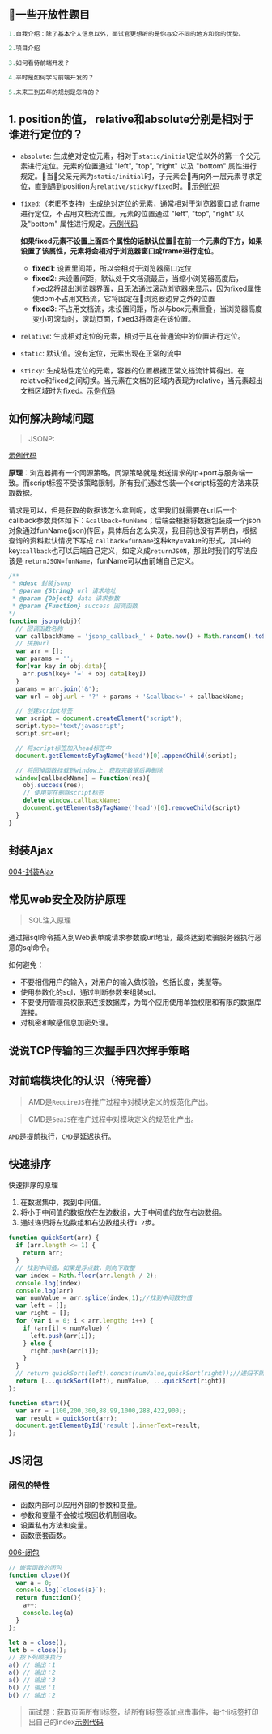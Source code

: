 # 
## **一些开放性题目**
```javascript
1.自我介绍：除了基本个人信息以外，面试官更想听的是你与众不同的地方和你的优势。

2.项目介绍

3.如何看待前端开发？

4.平时是如何学习前端开发的？

5.未来三到五年的规划是怎样的？
```
## **1. position的值， relative和absolute分别是相对于谁进行定位的？**
* `absolute`: 生成绝对定位元素，相对于`static/initial`定位以外的第一个父元素进行定位。元素的位置通过 "left", "top", "right" 以及 "bottom" 属性进行规定。当父亲元素为`static/initial`时，子元素会再向外一层元素寻求定位，直到遇到position为`relative/sticky/fixed`时。[示例代码](./example/001-absoulte定位.html)
  
* `fixed`:（老IE不支持）生成绝对定位的元素，通常相对于浏览器窗口或  frame 进行定位，不占用文档流位置。元素的位置通过 "left", "top", "right" 以及"bottom" 属性进行规定。[示例代码](./example/002-fixed定位.html)
  
  **如果fixed元素不设置上面四个属性的话默认位置在前一个元素的下方，如果设置了该属性，元素将会相对于浏览器窗口或frame进行定位**。

  * **fixed1**: 设置里间距，所以会相对于浏览器窗口定位
  * **fixed2**: 未设置间距，默认处于文档流最后，当缩小浏览器高度后，fixed2将超出浏览器界面，且无法通过滚动浏览器来显示，因为fixed属性使dom不占用文档流，它将固定在浏览器边界之外的位置
  * **fixed3**: 不占用文档流，未设置间距，所以与box元素重叠，当浏览器高度变小可滚动时，滚动页面，fixed3将固定在该位置。
  


* `relative`: 生成相对定位的元素，相对于其在普通流中的位置进行定位。

* `static`: 默认值。没有定位，元素出现在正常的流中

* `sticky`: 生成粘性定位的元素，容器的位置根据正常文档流计算得出。在relative和fixed之间切换。当元素在文档的区域内表现为relative，当元素超出文档区域时为fixed。[示例代码](./example/003-sticky定位.html)
  
## **如何解决跨域问题**
>JSONP:

[示例代码](./example/004-jsonp跨域.html)

**原理**：浏览器拥有一个同源策略，同源策略就是发送请求的ip+port与服务端一致。而script标签不受该策略限制。所有我们通过包装一个script标签的方法来获取数据。

请求是可以，但是获取的数据该怎么拿到呢，这里我们就需要在url后一个callback参数具体如下：`&callback=funName`；后端会根据将数据包装成一个json对象通过funName(json)传回，具体后台怎么实现，我目前也没有弄明白，根据查询的资料默认情况下写成 `callback=funName`这种key=value的形式，其中的key:`callback`也可以后端自己定义，如定义成`returnJSON`，那此时我们的写法应该是 `returnJSON=funName`，funName可以由前端自己定义。
```js
/** 
 * @desc 封装jsonp
 * @param {String} url 请求地址
 * @param {Object} data 请求参数
 * @param {Function} success 回调函数
*/
function jsonp(obj){
  // 回调函数名称
  var callbackName = 'jsonp_callback_' + Date.now() + Math.random().toString().substr(2, 5);
  // 拼接url
  var arr = [];
  var params = '';
  for(var key in obj.data){
    arr.push(key+ '=' + obj.data[key])
  }
  params = arr.join('&');
  var url = obj.url + '?' + params + '&callback=' + callbackName;

  // 创建script标签
  var script = document.createElement('script');
  script.type='text/javascript';
  script.src=url;

  // 将script标签加入head标签中
  document.getElementsByTagName('head')[0].appendChild(script);

  // 将回掉函数挂载到window上，获取完数据后再删除
  window[callbackName] = function(res){
    obj.success(res);
    // 使用完在删除script标签
    delete window.callbackName;
    document.getElementsByTagName('head')[0].removeChild(script)
  }
}
```

## **封装Ajax**
[004-封装Ajax](./example/004-封装Ajax.html)

## **常见web安全及防护原理**
>SQL注入原理

通过把sql命令插入到Web表单或请求参数或url地址，最终达到欺骗服务器执行恶意的sql命令。

如何避免：
* 不要相信用户的输入，对用户的输入做校验，包括长度，类型等。
* 使用参数化的sql，通过判断参数来组装sql。
* 不要使用管理员权限来连接数据库，为每个应用使用单独权限和有限的数据库连接。
* 对机密和敏感信息加密处理。

## **说说TCP传输的三次握手四次挥手策略**

## **对前端模块化的认识**（待完善）
>AMD是`RequireJS`在推广过程中对模块定义的规范化产出。

>CMD是`SeaJS`在推广过程中对模块定义的规范化产出。

`AMD`是提前执行，`CMD`是延迟执行。

## **快速排序**
快速排序的原理

1. 在数据集中，找到中间值。 
2. 将小于中间值的数据放在左边数组，大于中间值的放在右边数组。
3. 通过递归将左边数组和右边数组执行`1 2`步。
```js
function quickSort(arr) {
  if (arr.length <= 1) {
    return arr;
  }
  // 找到中间值，如果是浮点数，则向下取整
  var index = Math.floor(arr.length / 2);
  console.log(index)
  console.log(arr)
  var numValue = arr.splice(index,1);//找到中间数的值
  var left = [];
  var right = [];
  for (var i = 0; i < arr.length; i++) {
    if (arr[i] < numValue) {
      left.push(arr[i]);
    } else {
      right.push(arr[i]);
    }
  }
  // return quickSort(left).concat(numValue,quickSort(right));//递归不断重复比较
  return [...quickSort(left), numValue, ...quickSort(right)]
};

function start(){
  var arr = [100,200,300,88,99,1000,288,422,900];
  var result = quickSort(arr);
  document.getElementById('result').innerText=result;
};
```

## **JS闭包**
### 闭包的特性
* 函数内部可以应用外部的参数和变量。
* 参数和变量不会被垃圾回收机制回收。
* 设置私有方法和变量。
* 函数嵌套函数。
  
[006-闭包](./example/006-闭包.html)
```js
// 嵌套函数的闭包
function close(){
  var a = 0;
  console.log(`close${a}`);
  return function(){
    a++;
    console.log(a)
  }
};

let a = close();
let b = close();
// 按下列顺序执行
a() // 输出：1
a() // 输出：2
a() // 输出：3
b() // 输出：1
b() // 输出：2

```
>面试题：获取页面所有li标签，给所有li标签添加点击事件，每个li标签打印出自己的index[示例代码](006-闭包.html)



















